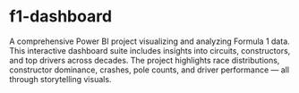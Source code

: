 # f1-dashboard
A comprehensive Power BI project visualizing and analyzing Formula 1 data. This interactive dashboard suite includes insights into circuits, constructors, and top drivers across decades. The project highlights race distributions, constructor dominance, crashes, pole counts, and driver performance — all through storytelling visuals.
